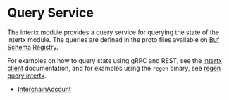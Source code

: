 # Query Service

The intertx module provides a query service for querying the state of the intertx module. The queries are defined in the proto files available on [Buf Schema Registry](https://buf.build/regen/regen-ledger).

For examples on how to query state using gRPC and REST, see the [intertx client](07_client.md) documentation, and for examples using the `regen` binary, see [regen query intertx](../../commands/regen_query_intertx.html).

<!-- listed alphabetically -->

- [InterchainAccount](https://buf.build/regen/regen-ledger/docs/main:regen.intertx.v1#regen.intertx.v1.Query.InterchainAccount)
